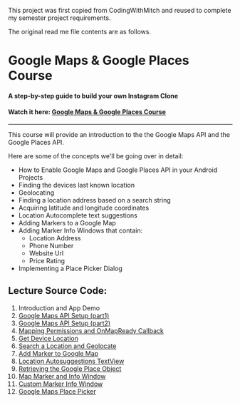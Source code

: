 This project was first copied from CodingWithMitch and reused to complete my semester project requirements.



<p>The original read me file contents are as follows.</p>
<h1>Google Maps & Google Places Course</h1>
<h4>A step-by-step guide to build your own Instagram Clone</h4>
<h4>Watch it here: <a href='https://codingwithmitch.com/courses/google-maps-google-places/' target='_blank'>Google Maps & Google Places Course</a></h4>
<hr>
<p>This course will provide an introduction to the the Google Maps API and the Google Places API.</p>

<p>Here are some of the concepts we'll be going over in detail:</p>
<ul>
<li>How to Enable Google Maps and Google Places API in your Android Projects</li>
<li>Finding the devices last known location</li>
<li>Geolocating</li>
<li>Finding a location address based on a search string</li>
<li>Acquiring latitude and longitude coordinates</li>
<li>Location Autocomplete text suggestions</li>
<li>Adding Markers to a Google Map</li>
<li>Adding Marker Info Windows that contain:
<ul>
  <li>Location Address</li>
  <li>Phone Number</li>
  <li>Website Url</li>
  <li>Price Rating</li>
</ul>
</li>
<li>Implementing a Place Picker Dialog</li>
</ul>

<h2>Lecture Source Code:</h2>
<ol>
<li> Introduction and App Demo</li>

<li><a href='https://goo.gl/Tcmfhi'> Google Maps API Setup (part1)</a></li>

<li><a href='https://goo.gl/JWhA89'> Google Maps API Setup (part2)</a></li>

<li><a href='https://goo.gl/PbTT4R'> Mapping Permissions and OnMapReady Callback</a></li>

<li><a href='https://goo.gl/Rav9Jh'> Get Device Location</a></li>

<li><a href='https://goo.gl/pvgzDt'> Search a Location and Geolocate</a></li>

<li><a href='https://goo.gl/5iuwwi'> Add Marker to Google Map</a></li>

<li><a href='https://goo.gl/gbvcZT'> Location Autosuggestions TextView</a></li>

<li><a href='https://goo.gl/XpRiqL'> Retrieving the Google Place Object</a></li>

<li><a href='https://goo.gl/FGjMiB'> Map Marker and Info Window</a></li>

<li><a href='https://goo.gl/7NqqMh'> Custom Marker Info Window</a></li>

<li><a href='https://goo.gl/Adx3da'> Google Maps Place Picker</a></li>
</ol>
